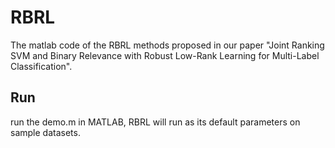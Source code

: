 # RBRL
The matlab code of the RBRL methods proposed in our paper "Joint Ranking SVM and Binary Relevance with Robust Low-Rank Learning for Multi-Label Classification".
## Run
run the demo.m in MATLAB, RBRL will run as its default parameters on sample datasets.
